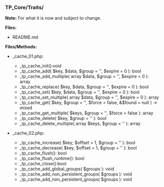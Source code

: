 ### TP_Core/Traits/

**Note:** For what it is now and subject to change. 

**Files:** 
- README.md

**Files/Methods:** 
- _cache_01.php: 	
	* _tp_cache_init():void  
	* _tp_cache_add( $key, $data, $group = '', $expire = 0 ): bool 
	* _tp_cache_add_multiple( array $data, $group = '', $expire = 0 ): array 
	* _tp_cache_replace( $key, $data, $group = '', $expire = 0 ): bool 
	* _tp_cache_set( $key, $data, $group = '', $expire = 0 ): bool 
	* _tp_cache_set_multiple( array $data, $group = '', $expire = 0 ): array 
	* _tp_cache_get( $key, $group = '', $force = false, &$found = null ) -> mixed
	* _tp_cache_get_multiple( $keys, $group = '', $force = false ): array 
	* _tp_cache_delete( $key, $group = '' ): bool 
	* _tp_cache_delete_multiple( array $keys, $group = '' ): array 

- _cache_02.php: 	
	* _tp_cache_increase( $key, $offset = 1, $group = '' ): bool  
	* _tp_cache_decrease( $key, $offset = 1, $group = '' ): bool  
	* _tp_cache_flush(): bool  
	* _tp_cache_flush_runtime(): bool  
	* _tp_cache_close():bool  
	* _tp_cache_add_global_groups( $groups ): void  
	* _tp_cache_add_non_persistent_groups( $groups ): void  
	* _tp_cache_add_non_persistent_groups( $groups ): void  
